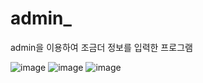 # admin_

admin을 이용하여 조금더 정보를 입력한 프로그램

![image](https://user-images.githubusercontent.com/102707499/174591270-285e78b0-a191-4a68-ac2f-a9642519ca90.png)
![image](https://user-images.githubusercontent.com/102707499/174591351-d83b2bfd-c851-4da7-93b3-0365e195ecee.png)
![image](https://user-images.githubusercontent.com/102707499/174591413-44f3b18d-eacd-4828-8d50-feb1a355673f.png)
